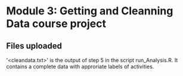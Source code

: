 # Module 3: Getting and Cleanning Data course project
## Files uploaded

'<cleandata.txt>' is the output of step 5 in the script run_Analysis.R. It contains a complete data with approriate labels of activities.

